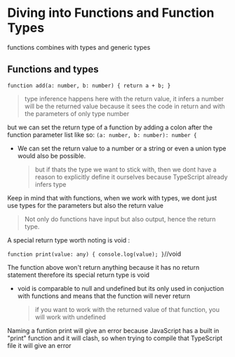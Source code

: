 # Diving into Functions and Function Types

functions combines with types and generic types

## Functions and types

`function add(a: number, b: number) { return a + b; }`

> type inference happens here with the return value, it infers a number will be the returned value because it sees the code in return and with the parameters of only type number

but we can set the return type of a function by adding a colon after the function parameter list like so: `(a: number, b: number): number {`

- We can set the return value to a number or a string or even a union type would also be possible.
  > but if thats the type we want to stick with, then we dont have a reason to explicitly define it ourselves because TypeScript already infers type

Keep in mind that with functions, when we work with types, we dont just use types for the parameters but also the return value

> Not only do functions have input but also output, hence the return type.

A special return type worth noting is void :

`function print(value: any) { console.log(value); }`//void

The function above won't return anything because it has no return statement therefore its special return type is void

- void is comparable to null and undefined but its only used in conjuction with functions and means that the function will never return
  > if you want to work with the returned value of that function, you will work with undefined

Naming a funtion print will give an error because JavaScript has a built in "print" function and it will clash, so when trying to compile that TypeScript file it will give an error

